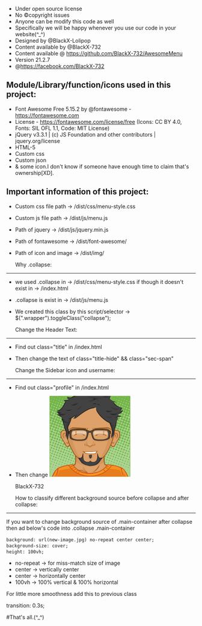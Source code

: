 
* Under open source license
* No ©copyright issues
* Anyone can be modify this code as well
* Specifically we will be happy whenever you use our code in your website(^_^)
* Designed by @BlackX-Lolipop
* Content available by @BlackX-732
* Content available @ https://github.com/BlackX-732/AwesomeMenu
* Version 21.2.7
* @https://facebook.com/BlackX-732



Module/Library/function/icons used in this project:
------------------------------------------------------

 * Font Awesome Free 5.15.2 by @fontawesome - https://fontawesome.com
 * License - https://fontawesome.com/license/free (Icons: CC BY 4.0, Fonts: SIL OFL 1.1, Code: MIT License)
 * jQuery v3.3.1 | (c) JS Foundation and other contributors | jquery.org/license
 * HTML-5
 * Custom css
 * Custom json
 * & some icon.I don't know if someone have enough time to claim that's ownership[XD].
 

  Important information of this project:
-------------------------------------------

* Custom css file path -> /dist/css/menu-style.css
* Custom js file path -> /dist/js/menu.js
* Path of jquery -> /dist/js/jquery.min.js
* Path of fontawesome -> /dist/font-awesome/
* Path of icon and image -> /dist/img/


   Why .collapse:
-----------------------

* we used .collapse in -> /dist/css/menu-style.css if though it doesn't exist in -> /index.html
* .collapse is exist in -> /dist/js/menu.js
* We created this class by this script/selector -> $(".wrapper").toggleClass("collapse");


  Change the Header Text:
----------------------------------

* Find out class="title" in /index.html
* Then change the text of class="title-hide" && class="sec-span"


   Change the Sidebar icon and username:
--------------------------------------------

* Find out class="profile" in /index.html
* Then change <img src="dist/img/avatar.png" alt=""><p>BlackX-732</p>



    How to classify different background source before collapse and after collapse:
---------------------------------------------------------------------------------

If you want to change background source of .main-container after collapse then ad below's code into .collapse .main-container

    background: url(new-image.jpg) no-repeat center center;
    background-size: cover;
    height: 100vh;

* no-repeat -> for miss-match size of image
* center -> vertically center
* center -> horizontally center
* 100vh -> 100% vertical & 100% horizontal

 For little more smoothness add this to previous class

   transition: 0.3s;

#That's all.(^_^)
